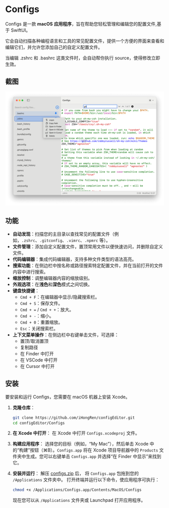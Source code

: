 # Configs

Configs 是一款 **macOS** **应用程序**，旨在帮助您轻松管理和编辑您的配置文件,基于 SwiftUI。

它会自动扫描各种编程语言和工具的常见配置文件，提供一个方便的界面来查看和编辑它们，并允许您添加自己的自定义配置文件。


当编辑 .zshrc 和 .bashrc 这类文件时，会自动帮你执行 source，使得修改立即生效。

## 截图

![](./screenshots/light.png)

## 功能

- **自动发现**：扫描您的主目录以查找常见的配置文件（例如，`.zshrc`、`.gitconfig`、`.vimrc`、`.npmrc` 等）。
- **文件管理**：添加自定义配置文件，置顶常用文件以便快速访问，并删除自定义文件。
- **代码编辑器**：集成代码编辑器，支持多种文件类型的语法高亮。
- **搜索功能**：在侧边栏中按名称或路径搜索特定配置文件，并在当前打开的文件内容中进行搜索。
- **缩放控制**：调整编辑器内容的缩放级别。
- **外观选项**：在**浅色**和**深色**模式之间切换。
- **键盘快捷键**：
  - `Cmd + F`：在编辑器中显示/隐藏搜索栏。
  - `Cmd + S`：保存文件。
  - `Cmd + =` / `Cmd + +`：放大。
  - `Cmd + -`：缩小。
  - `Cmd + 0`：重置缩放。
  - `Esc`：关闭搜索栏。
- **上下文菜单操作**：在侧边栏中右键单击文件，可选择：
  - 置顶/取消置顶
  - 复制路径
  - 在 Finder 中打开
  - 在 VSCode 中打开
  - 在 Cursor 中打开

## 安装

要安装和运行 Configs，您需要在 macOS 机器上安装 Xcode。

1. **克隆仓库**：

   ```bash
   git clone https://github.com/iHongRen/configEditor.git
   cd configEditor/Configs
   ```

2. **在 Xcode 中打开**：
   在 Xcode 中打开 `Configs.xcodeproj` 文件。

3. **构建应用程序**：
   选择您的目标（例如，“My Mac”），然后单击 Xcode 中的“构建”按钮（⌘B）。`Configs.app` 将在 Xcode 项目导航器中的 `Products` 文件夹中生成。您可以右键单击 `Configs.app` 并选择“在 Finder 中显示”来找到它。

4. **安装并运行**：
   解压 [configs.zip](https://github.com/iHongRen/configEditor/releases/tag/v1.0) 后， 将 `Configs.app` 包拖到您的 `/Applications` 文件夹中。
   打开终端并运行以下命令，使应用程序可执行：

   ```bash
   chmod +x /Applications/Configs.app/Contents/MacOS/Configs
   ```
   现在您可以从 `/Applications` 文件夹或 Launchpad 打开应用程序。


